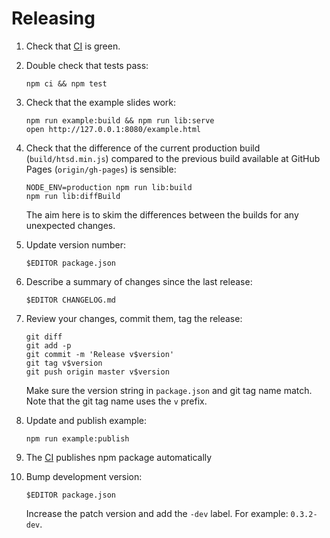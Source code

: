 # Releasing

1. Check that [CI] is green.

2. Double check that tests pass:

    ``` shell
    npm ci && npm test
    ```

3. Check that the example slides work:

    ``` shell
    npm run example:build && npm run lib:serve
    open http://127.0.0.1:8080/example.html
    ```

4. Check that the difference of the current production build
   (`build/htsd.min.js`) compared to the previous build available at
   GitHub Pages (`origin/gh-pages`) is sensible:

    ``` shell
    NODE_ENV=production npm run lib:build
    npm run lib:diffBuild
    ```

   The aim here is to skim the differences between the builds for any
   unexpected changes.

5. Update version number:

    ``` shell
    $EDITOR package.json
    ```

6. Describe a summary of changes since the last release:

    ``` shell
    $EDITOR CHANGELOG.md
    ```

7. Review your changes, commit them, tag the release:

    ``` shell
    git diff
    git add -p
    git commit -m 'Release v$version'
    git tag v$version
    git push origin master v$version
    ```

   Make sure the version string in `package.json` and git tag name
   match. Note that the git tag name uses the `v` prefix.

8. Update and publish example:

    ``` shell
    npm run example:publish
    ```

9. The [CI] publishes npm package automatically

10. Bump development version:

    ``` shell
    $EDITOR package.json
    ```

    Increase the patch version and add the `-dev` label. For example:
    `0.3.2-dev`.

[CI]: https://github.com/tkareine/hackers-tiny-slide-deck/actions/workflows/ci.yml
